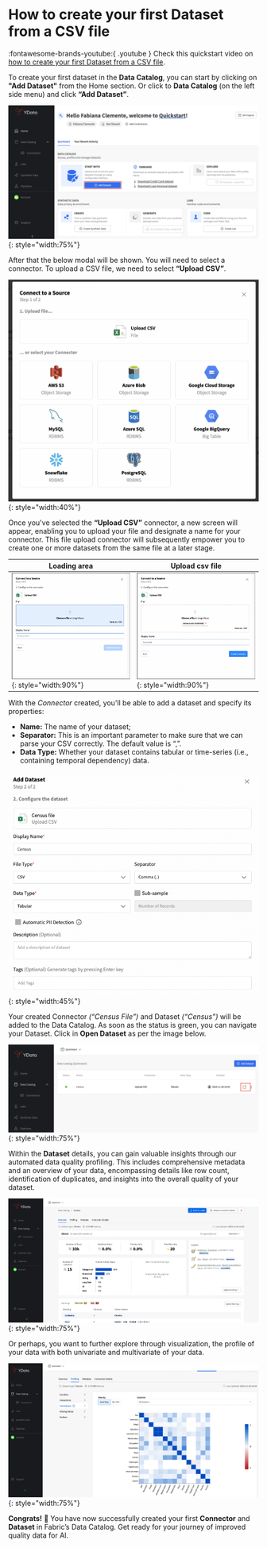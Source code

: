 # How to create your first Dataset from a CSV file

:fontawesome-brands-youtube:{ .youtube }
Check this quickstart video on <a href="https://youtu.be/1zYreRKsNGE"><u>how to create your first Dataset from a CSV file</u></a>.

To create your first dataset in the **Data Catalog**, you can start by clicking on **"Add Dataset"** from the Home section.
Or click to **Data Catalog** (on the left side menu) and click **“Add Dataset”**.

![Create dataset with upload csv](../assets/quickstart/upload_csv/welcome_add_dataset.png){: style="width:75%"}

After that the below modal will be shown. You will need to select a connector. To upload a CSV file, we need to select **“Upload CSV”**.

![Data Catalog connectors](../assets/quickstart/upload_csv/data_catalog_connectors.png){: style="width:40%"}

Once you've selected the **“Upload CSV”** connector, a new screen will appear, enabling you to upload your file and designate a name for your connector.
This file upload connector will subsequently empower you to create one or more datasets from the same file at a later stage.

| Loading area                                                                               | Upload csv file                                                                            |
|--------------------------------------------------------------------------------------------|--------------------------------------------------------------------------------------------|
| ![Upload file area](../assets/quickstart/upload_csv/loading_area.png){: style="width:90%"} | ![Upload CSV file](../assets/quickstart/upload_csv/load_csv_file.png){: style="width:90%"} |

With the *Connector* created, you'll be able to add a dataset and specify its properties:

- **Name:** The name of your dataset;
- **Separator:** This is an important parameter to make sure that we can parse your CSV correctly. The default value is “,”.
- **Data Type:** Whether your dataset contains tabular or time-series (i.e., containing temporal dependency) data.

![Add dataset details](../assets/quickstart/upload_csv/add_dataset_details.png){: style="width:45%"}

Your created Connector *(“Census File”)* and Dataset *(“Census”)* will be added to the Data Catalog.
As soon as the status is green, you can navigate your Dataset. Click in **Open Dataset** as per the image below.

![Explore dataset](../assets/quickstart/upload_csv/open_dataset.png){: style="width:75%"}

Within the **Dataset** details, you can gain valuable insights through our automated data quality profiling.
This includes comprehensive metadata and an overview of your data, encompassing details like row count, identification
of duplicates, and insights into the overall quality of your dataset.

![Dataset overview](../assets/quickstart/upload_csv/dataset_overview.png){: style="width:75%"}

Or perhaps, you want to further explore through visualization, the profile of your data with both univariate
and multivariate of your data.

![Dataset profiling](../assets/quickstart/upload_csv/dataset_profiling.png){: style="width:75%"}

**Congrats!** 🚀 You have now successfully created your first **Connector** and **Dataset** in Fabric’s Data Catalog.
Get ready for your journey of improved quality data for AI.
